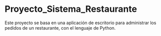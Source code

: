 # Proyecto_Sistema_Restaurante
Este proyecto se basa en una aplicación de escritorio para administrar los pedidos de un restaurante, con el lenguaje de Python.
